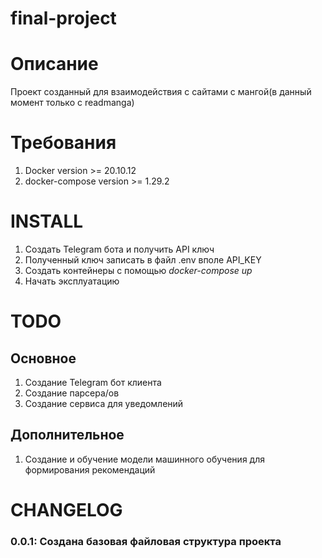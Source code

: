 # final-project

# Описание
Проект созданный для взаимодействия с сайтами с мангой(в данный момент только с readmanga)

# Требования   
1. Docker version >= 20.10.12
2. docker-compose version >= 1.29.2
   
# INSTALL
1. Создать Telegram бота и получить API ключ
2. Полученный ключ записать в файл .env вполе API_KEY
3. Создать контейнеры с помощью _docker-compose up_
4. Начать эксплуатацию

# TODO
## Основное
1. Создание Telegram бот клиента
2. Создание парсера/ов
3. Создание сервиса для уведомлений
## Дополнительное
1. Создание и обучение модели машинного обучения для формирования рекомендаций
# CHANGELOG
### 0.0.1: Создана базовая файловая структура проекта 